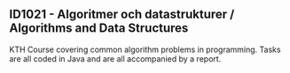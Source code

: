 ## ID1021 - Algoritmer och datastrukturer / Algorithms and Data Structures
KTH Course covering common algorithm problems in programming. Tasks are all coded in Java and are all accompanied by a report.
